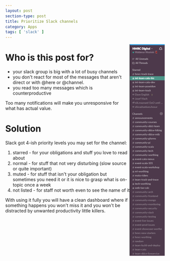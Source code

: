 ```yaml
---
layout: post
section-type: post
title: Prioritize Slack channels
category: Apps
tags: [ 'slack' ]
---
```

<img align="right" src="/img/PriotizedSlack.png">

# Who is this post for?
- your slack group is big with a lot of busy channels
- you don't react for most of the messages that aren't direct or with @here or @channel.
- you read too many messages which is counterproductive

Too many notifications will make you unresponsive for what has actual value.

# Solution
Slack got 4-ish priority levels you may set for the channel:
1. starred - for your obligations and stuff you love to read about
2. normal - for stuff that not very disturbing (slow source or quite important)
3. muted - for stuff that isn't your obligation but sometimes you need it or it is nice to grasp what is on-topic once a week
4. not listed - for staff not worth even to see the name of it

With using it fully you will have a clean dashboard where if something happens you won't miss it and you won't be distracted by unwanted productivity little killers.

